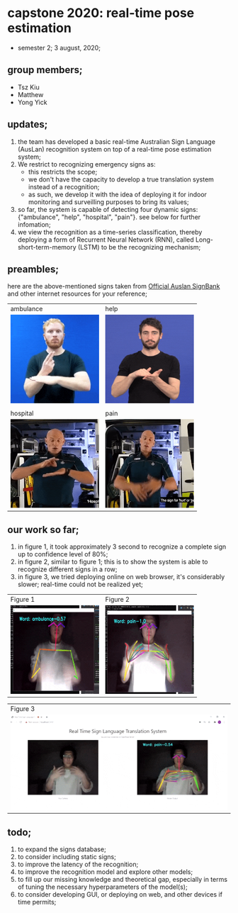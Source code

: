 # capstone 2020: real-time pose estimation
* semester 2; 3 august, 2020;

## group members;
* Tsz Kiu
* Matthew
* Yong Yick

## updates;
1. the team has developed a basic real-time Australian Sign Language (AusLan) recognition system on top of a real-time pose estimation system;
2. We restrict to recognizing emergency signs as:
   * this restricts the scope;
   * we don't have the capacity to develop a true translation system instead of a recognition;
   * as such, we develop it with the idea of deploying it for indoor monitoring and surveilling purposes to bring its values;
3. so far, the system is capable of detecting four dynamic signs: {"ambulance", "help", "hospital", "pain"}. see below for further infomation;
3. we view the recognition as a time-series classification, thereby deploying a form of Recurrent Neural Network (RNN), called Long-short-term-memory (LSTM) to be the recognizing mechanism;

## preambles;
here are the above-mentioned signs taken from [Official Auslan SignBank](http://www.auslan.org.au/dictionary/) and other internet resources for your reference;

<table>
  <tr>
    <td>ambulance</td>
     <td>help</td>
   </tr>
  <tr>
   <td valign="top"> <img src="./gifs/ambulance_sign.gif" alt="matthew" width="200" height="200" /></td>
    <td valign="top"><img src="./gifs/help_sign.gif" alt="yick" width="200" height="200"/></td>
  </tr>
    <td>
         <tr>
            <td>hospital</td>
             <td>pain</td>
           </tr>
          <tr>
           <td valign="top"> <img src="./gifs/hospital_sign.gif" alt="tszkiu" width="200" height="200" /></td>
            <td valign="top"><img src="./gifs/pain_sign.gif" alt="osamu" width="200" height="200"/></td>
          </tr>
    </td>
</table>

## our work so far;
1. in figure 1, it took approximately 3 second to recognize a complete sign up to confidence level of 80%;
2. in figure 2, similar to figure 1; this is to show the system is able to recognize different signs in a row;
3. in figure 3, we tried deploying online on web browser, it's considerably slower; real-time could not be realized yet; 

<table>
  <tr>
    <td>Figure 1</td>
     <td>Figure 2</td>
   </tr>
  <tr>
   <td valign="top"> <img src="./gifs/pain_pc.gif" alt="jonathan" width="200" height="200" /></td>
    <td valign="top"><img src="./gifs/ambulance_pc.gif" alt="nebulam78" width="200" height="200"/></td>
  </tr>
 </tr>
  </table>

<table>
<tr>
    <td>Figure 3</td>
   </tr>
  <tr>
     <td valign="top"> <img src="./gifs/webapp_test.gif" alt="nebulaM78"/></td>
  </tr>
 </tr>
                   </tr>
    </td>
</table>


## todo;
1. to expand the signs database;
2. to consider including static signs;
3. to improve the latency of the recognition;
4. to improve the recognition model and explore other models;
5. to fill up our missing knowledge and theoretical gap, especially in terms of tuning the necessary hyperparameters of the model(s);
6. to consider developing GUI, or deploying on web, and other devices if time permits; 

